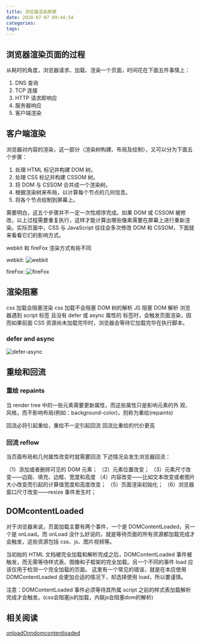 ```yaml
---
title: 浏览器渲染原理
date: 2020-07-07 09:44:54
categories:
tags:
---
```


## 浏览器渲染页面的过程

从耗时的角度，浏览器请求、加载、渲染一个页面，时间花在下面五件事情上：

1. DNS 查询
2. TCP 连接
3. HTTP 请求即响应
4. 服务器响应
5. 客户端渲染

## 客户端渲染

浏览器对内容的渲染，这一部分（渲染树构建、布局及绘制），又可以分为下面五个步骤：

1. 处理 HTML 标记并构建 DOM 树。
2. 处理 CSS 标记并构建 CSSOM 树。
3. 将 DOM 与 CSSOM 合并成一个渲染树。
4. 根据渲染树来布局，以计算每个节点的几何信息。
5. 将各个节点绘制到屏幕上。

需要明白，这五个步骤并不一定一次性顺序完成。如果 DOM 或 CSSOM 被修改，以上过程需要重复执行，这样才能计算出哪些像素需要在屏幕上进行重新渲染。实际页面中，CSS 与 JavaScript 往往会多次修改 DOM 和 CSSOM，下面就来看看它们的影响方式。

webkit 和 fireFox 渲染方式有些不同

webkit:
![webkit](https://waqll.oss-cn-qingdao.aliyuncs.com/blog/render.webp)

fireFox:
![fireFox](https://waqll.oss-cn-qingdao.aliyuncs.com/blog/firefox.jpg)

## 渲染阻塞

css 加载会阻塞渲染
css 加载不会阻塞 DOM 树的解析
JS 阻塞 DOM 解析
浏览器遇到 script 标签 且没有 defer 或 async 属性的 标签时，会触发页面渲染，因而如果前面 CSS 资源尚未加载完毕时，浏览器会等待它加载完毕在执行脚本。

### defer and async

![defer-async](https://waqll.oss-cn-qingdao.aliyuncs.com/blog/async-defer.png)

## 重绘和回流

### 重绘 repaints

当 render tree 中的一些元素需要更新属性，而这些属性只是影响元素的外
观、风格，而不影响布局(例如：background-color)，则称为重绘(repaints)

回流必将引起重绘，重绘不一定引起回流 回流比重绘的代价更高

### 回流 reflow

当页面布局和几何属性改变时就需要回流
下述情况会发生浏览器回流：

（1）添加或者删除可见的 DOM 元素；
（2）元素位置改变；
（3）元素尺寸改变——边距、填充、边框、宽度和高度
（4）内容改变——比如文本改变或者图片大小改变而引起的计算值宽度和高度改变；
（5）页面渲染初始化；
（6）浏览器窗口尺寸改变——resize 事件发生时；

## DOMcontentLoaded

对于浏览器来说，页面加载主要有两个事件，一个是 DOMContentLoaded，另一个是 onLoad。而 onLoad 没什么好说的，就是等待页面的所有资源都加载完成才会触发，这些资源包括 css、js、图片视频等。

当初始的 HTML 文档被完全加载和解析完成之后，DOMContentLoaded 事件被触发，而无需等待样式表、图像和子框架的完全加载。另一个不同的事件 load 应该仅用于检测一个完全加载的页面。 这里有一个常见的错误，就是在本应使用 DOMContentLoaded 会更加合适的情况下，却选择使用 load，所以要谨慎。

注意：DOMContentLoaded 事件必须等待其所属 script 之前的样式表加载解析完成才会触发。(css会阻塞js的加载，内联js会阻塞dom的解析)

## 相关阅读

<!-- [渲染阻塞](https://www.cnblogs.com/lmjZone/p/8603241.html) -->
[onloadOnndomcontentloaded](https://zh.javascript.info/onload-ondomcontentloaded)
